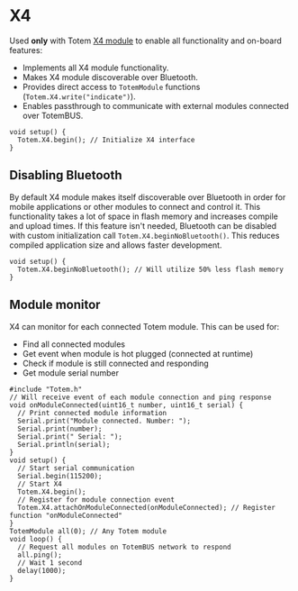 # X4

Used **only** with Totem [X4 module](/modules/04) to enable all functionality and on-board features:

* Implements all X4 module functionality.
* Makes X4 module discoverable over Bluetooth.
* Provides direct access to `TotemModule` functions (`Totem.X4.write("indicate")`).
* Enables passthrough to communicate with external modules connected over TotemBUS.

```arduino
void setup() {
  Totem.X4.begin(); // Initialize X4 interface
}
```

## Disabling Bluetooth

By default X4 module makes itself discoverable over Bluetooth in order for mobile applications or other modules to connect and control it. This functionality takes a lot of space in flash memory and increases compile and upload times. If this feature isn't needed, Bluetooth can be disabled with custom initialization call `Totem.X4.beginNoBluetooth()`. This reduces compiled application size and allows faster development.

```arduino
void setup() {
  Totem.X4.beginNoBluetooth(); // Will utilize 50% less flash memory
}
```

## Module monitor

X4 can monitor for each connected Totem module. This can be used for:  

* Find all connected modules  
* Get event when module is hot plugged (connected at runtime)  
* Check if module is still connected and responding  
* Get module serial number  

```arduino
#include "Totem.h"
// Will receive event of each module connection and ping response
void onModuleConnected(uint16_t number, uint16_t serial) {
  // Print connected module information
  Serial.print("Module connected. Number: ");
  Serial.print(number);
  Serial.print(" Serial: ");
  Serial.println(serial);
}
void setup() {
  // Start serial communication
  Serial.begin(115200);
  // Start X4
  Totem.X4.begin();
  // Register for module connection event
  Totem.X4.attachOnModuleConnected(onModuleConnected); // Register function "onModuleConnected"
}
TotemModule all(0); // Any Totem module
void loop() {
  // Request all modules on TotemBUS network to respond
  all.ping();
  // Wait 1 second
  delay(1000);
}
```
